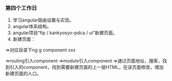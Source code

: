 ### 第四个工作日
1. 学习angular路由设置与实现。
2. angular体系结构。
3. angular项目“fip / kankyosyo-pdca / ui”新建页面。
4. 新建页面：

=>对应目录下ng g component xxx 

=>routing引入component
=>module引入component
=>通过页面地址，搜索，找到引入的component，找到需要新建页面的上一层HTML，在该页面修改，增加新建页面的人口。